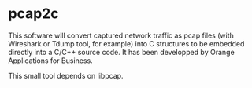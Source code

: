 # pcap2c
This software will convert captured network traffic as pcap files (with Wireshark or Tdump tool, for example) into C structures to be embedded directly into a C/C++ source code. It has been developped by Orange Applications for Business.

This small tool depends on libpcap.
